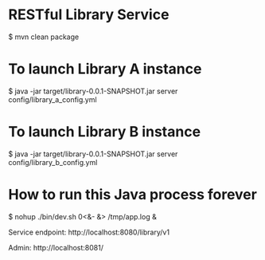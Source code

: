 RESTful Library Service
======================

$ mvn clean package

# To launch Library A instance
$ java -jar target/library-0.0.1-SNAPSHOT.jar server config/library_a_config.yml 

# To launch Library B instance
$ java -jar target/library-0.0.1-SNAPSHOT.jar server config/library_b_config.yml 

# How to run this Java process forever
$ nohup ./bin/dev.sh 0<&- &> /tmp/app.log &

Service endpoint: http://localhost:8080/library/v1

Admin: http://localhost:8081/

